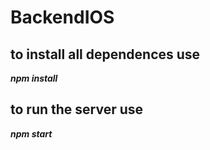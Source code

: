 # BackendIOS
## to install all dependences use
 ***npm install***
 
## to run the server use

 ***npm start***